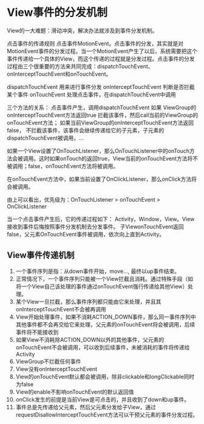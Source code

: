# View事件的分发机制 #
View的一大难题：滑动冲突，解决办法就涉及到事件分发机制。

点击事件的传递规则
点击事件MotionEvent。点击事件的分发，其实就是对MotionEvent事件的分发过程。当一个MotionEvent产生了以后，系统需要把这个事件传递给一个具体的View，而这个传递的过程就是分发过程。点击事件的分发过程由三个很重要的方法来共同完成：dispatchTouchEvent、onInterceptTouchEvent和onTouchEvent。

dispatchTouchEvent
用来进行事件分发
onInterceptTouchEvent
判断是否拦截某个事件
onTouchEvent
处理点击事件，在dispatchTouchEvent中调用

三个方法的关系：
点击事件产生，调用dispatchTouchEvent
如果 ViewGroup的onInterceptTouchEvent方法返回true 拦截该事件，然后call当前的ViewGroup的onTouchEvent方法；
如果当前ViewGroup的onInterceptTouchEvent方法返回false， 不拦截该事件，该事件会继续传递给它的子元素，子元素的dispatchTouchEvent被调用，...

如果一个View设置了OnTouchListener，那么OnTouchListener中的onTouch方法会被调用。这时如果onTouch的返回true，View当前的onTouchEvent方法将不被调用；false，onTouchEvent方法将被调用。

在onTouchEvent方法中，如果当前设置了OnClickListener，那么onClick方法将会被调用。

由上可以看出，优先级为：OnTouchListener > onTouchEvent > OnClickListener

当一个点击事件产生后，它的传递过程如下：
Activity，Window，View。View接收到事件后悔按照事件分发机制去分发事件。
子ViewonTouchEvent返回false，父元素OnTouchEvent事件被调用，依次向上直到Activity。

## View事件传递机制 ##
1. 一个事件序列是指：从down事件开始，move..., 最终以up事件结束。
2. 正常情况下，一个事件序列只能被一个View拦截且消耗。通过特殊手段（如将一个View自己该处理的事件通过onTouchEvent强行传递给其他View）处理。
3. 某个View一旦拦截，那么事件序列都只能由它来处理，并且其onInterceptTouchEvent不会被再调用
4. View开始处理事件，如果不消耗ACTION_DOWN事件，那么同一事件序列中其他事件都不会再交给它来处理，父元素的onTouchEvent将会被调用，后续事件将不能接收到
5. 如果View不消耗除ACTION_DOWN以外的其他事件，父元素的onTouchEvent不会被调用，可以收到后续事件，未被消耗的事件将传递给Activity
6. ViewGroup不拦截任何事件
7. View没有onInterceptTouchEvent
8. View的onTouchEvent默认都会被调用，除非clickable和longClickable同时为false
9. View的enable不影响onTouchEvent的默认返回值
10. onClick发生的前提是当前View是可点击的，并且收到了down和up事件。
11. 事件总是先传递给父元素，然后父元素分发给子View，通过requestDisallowInterceptTouchEvent方法可以干预父元素的事件分发过程。


